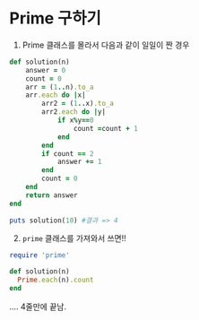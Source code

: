 # Prime 구하기

1. Prime 클래스를 몰라서 다음과 같이 일일이 짠 경우

```ruby
def solution(n)
    answer = 0
    count = 0    
    arr = (1..n).to_a
    arr.each do |x|
        arr2 = (1..x).to_a
        arr2.each do |y|
            if x%y==0               
                count =count + 1  
            end
        end
        if count == 2
            answer += 1 
        end
        count = 0
    end
    return answer
end
    
puts solution(10) #결과 => 4
```

2. `prime` 클래스를 가져와서 쓰면!!

```ruby
require 'prime'

def solution(n)
  Prime.each(n).count
end
```

.... 4줄만에 끝남.



